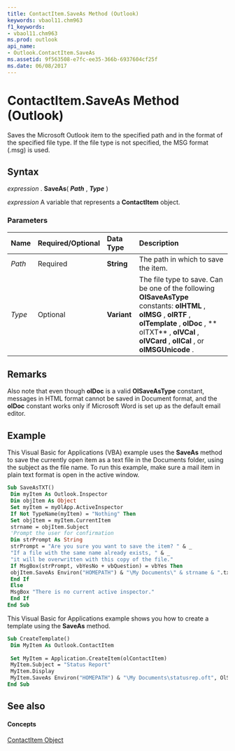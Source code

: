 ```yaml
---
title: ContactItem.SaveAs Method (Outlook)
keywords: vbaol11.chm963
f1_keywords:
- vbaol11.chm963
ms.prod: outlook
api_name:
- Outlook.ContactItem.SaveAs
ms.assetid: 9f563508-e7fc-ee35-366b-6937604cf25f
ms.date: 06/08/2017
---
```



# ContactItem.SaveAs Method (Outlook)

Saves the Microsoft Outlook item to the specified path and in the format of the specified file type. If the file type is not specified, the MSG format (.msg) is used.


## Syntax

 _expression_ . **SaveAs**( **_Path_** , **_Type_** )

 _expression_ A variable that represents a **ContactItem** object.


### Parameters



|**Name**|**Required/Optional**|**Data Type**|**Description**|
|:-----|:-----|:-----|:-----|
| _Path_|Required| **String**|The path in which to save the item.|
| _Type_|Optional| **Variant**|The file type to save. Can be one of the following  **OlSaveAsType** constants: **olHTML** , **olMSG** , **olRTF** , **olTemplate** , **olDoc** , ** olTXT** , **olVCal** , **olVCard** , **olICal** , or **olMSGUnicode** .|

## Remarks

Also note that even though  **olDoc** is a valid **OlSaveAsType** constant, messages in HTML format cannot be saved in Document format, and the **olDoc** constant works only if Microsoft Word is set up as the default email editor.


## Example

This Visual Basic for Applications (VBA) example uses the  **SaveAs** method to save the currently open item as a text file in the Documents folder, using the subject as the file name. To run this example, make sure a mail item in plain text format is open in the active window.


```vb
Sub SaveAsTXT() 
 Dim myItem As Outlook.Inspector 
 Dim objItem As Object 
 Set myItem = myOlApp.ActiveInspector 
 If Not TypeName(myItem) = "Nothing" Then 
 Set objItem = myItem.CurrentItem 
 strname = objItem.Subject 
 'Prompt the user for confirmation 
 Dim strPrompt As String 
 strPrompt = "Are you sure you want to save the item? " & _ 
 "If a file with the same name already exists, " & _ 
 "it will be overwritten with this copy of the file." 
 If MsgBox(strPrompt, vbYesNo + vbQuestion) = vbYes Then 
 objItem.SaveAs Environ("HOMEPATH") & "\My Documents\" & strname & ".txt", olTXT 
 End If 
 Else 
 MsgBox "There is no current active inspector." 
 End If 
End Sub
```

This Visual Basic for Applications example shows you how to create a template using the  **SaveAs** method.




```vb
Sub CreateTemplate() 
 Dim MyItem As Outlook.ContactItem 
 
 Set MyItem = Application.CreateItem(olContactItem) 
 MyItem.Subject = "Status Report" 
 MyItem.Display 
 MyItem.SaveAs Environ("HOMEPATH") & "\My Documents\statusrep.oft", OlSaveAsType.olTemplate 
End Sub
```


## See also


#### Concepts


[ContactItem Object](contactitem-object-outlook.md)

